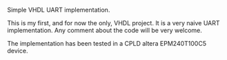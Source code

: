 Simple VHDL UART implementation. 

This is my first, and for now the only, VHDL project. It is a very naive UART implementation. Any comment about the code will be very welcome.

The implementation has been tested in a CPLD altera EPM240T100C5 device. 
